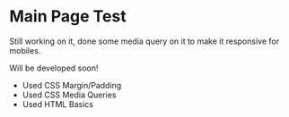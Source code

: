 <h1>Main Page Test</h1>
<p>Still working on it, done some media query on it to make it responsive for mobiles.</p>
<p>Will be developed soon!</p>
<ul>
  <li>Used CSS Margin/Padding</li>
  <li>Used CSS Media Queries</li>
  <li>Used HTML Basics</li>
  </ul>
